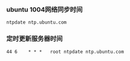 ### ubuntu 1004网络同步时间
```
ntpdate ntp.ubuntu.com
```

### 定时更新服务器时间
```
44 6    * * *   root ntpdate ntp.ubuntu.com
```